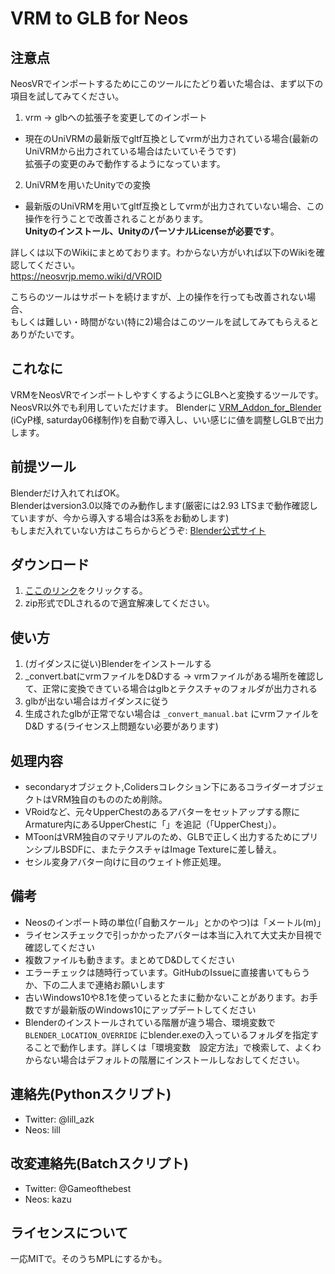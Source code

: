 # VRM to GLB for Neos

## 注意点

NeosVRでインポートするためにこのツールにたどり着いた場合は、まず以下の項目を試してみてください。

1. vrm -> glbへの拡張子を変更してのインポート
  - 現在のUniVRMの最新版でgltf互換としてvrmが出力されている場合(最新のUniVRMから出力されている場合はたいていそうです)  
拡張子の変更のみで動作するようになっています。
2. UniVRMを用いたUnityでの変換
  - 最新版のUniVRMを用いてgltf互換としてvrmが出力されていない場合、この操作を行うことで改善されることがあります。  
**Unityのインストール、UnityのパーソナルLicenseが必要です**。

詳しくは以下のWikiにまとめております。わからない方がいれば以下のWikiを確認してください。  
https://neosvrjp.memo.wiki/d/VROID

こちらのツールはサポートを続けますが、上の操作を行っても改善されない場合、  
もしくは難しい・時間がない(特に2)場合はこのツールを試してみてもらえるとありがたいです。

## これなに

VRMをNeosVRでインポートしやすくするようにGLBへと変換するツールです。  
NeosVR以外でも利用していただけます。
Blenderに [VRM_Addon_for_Blender](https://vrm-addon-for-blender.info/) (iCyP様, saturday06様制作)を自動で導入し、いい感じに値を調整しGLBで出力します。

## 前提ツール

Blenderだけ入れてればOK。  
Blenderはversion3.0以降でのみ動作します(厳密には2.93 LTSまで動作確認していますが、今から導入する場合は3系をお勧めします)  
もしまだ入れていない方はこちらからどうぞ: [Blender公式サイト](https://www.blender.org/download/release/Blender3.4/blender-3.4.1-windows-x64.msi/)

## ダウンロード

1. [ここのリンク](https://github.com/kazu0617/vrmtoglb_autoconvert/archive/refs/heads/master.zip)をクリックする。
2. zip形式でDLされるので適宜解凍してください。

## 使い方

1. (ガイダンスに従い)Blenderをインストールする
2. _convert.batにvrmファイルをD&Dする -> vrmファイルがある場所を確認して、正常に変換できている場合はglbとテクスチャのフォルダが出力される
3. glbが出ない場合はガイダンスに従う
4. 生成されたglbが正常でない場合は `_convert_manual.bat` にvrmファイルを D&D する(ライセンス上問題ない必要があります)

## 処理内容

- secondaryオブジェクト,Colidersコレクション下にあるコライダーオブジェクトはVRM独自のもののため削除。
- VRoidなど、元々UpperChestのあるアバターをセットアップする際にArmature内にあるUpperChestに「<NOIK>」を追記（「<NOIK>UpperChest」）。
- MToonはVRM独自のマテリアルのため、GLBで正しく出力するためにプリンシプルBSDFに、またテクスチャはImage Textureに差し替え。
- セシル変身アバター向けに目のウェイト修正処理。

## 備考

- Neosのインポート時の単位(「自動スケール」とかのやつ)は「メートル(m)」
- ライセンスチェックで引っかかったアバターは本当に入れて大丈夫か目視で確認してください
- 複数ファイルも動きます。まとめてD&Dしてください
- エラーチェックは随時行っています。GitHubのIssueに直接書いてもらうか、下の二人まで連絡お願いします
- 古いWindows10や8.1を使っているとたまに動かないことがあります。お手数ですが最新版のWindows10にアップデートしてください
- Blenderのインストールされている階層が違う場合、環境変数で `BLENDER_LOCATION_OVERRIDE` にblender.exeの入っているフォルダを指定することで動作します。詳しくは「環境変数　設定方法」で検索して、よくわからない場合はデフォルトの階層にインストールしなおしてください。

## 連絡先(Pythonスクリプト)

- Twitter: @lill_azk  
- Neos: lill

## 改変連絡先(Batchスクリプト)

- Twitter: @Gameofthebest
- Neos: kazu

## ライセンスについて

一応MITで。そのうちMPLにするかも。
